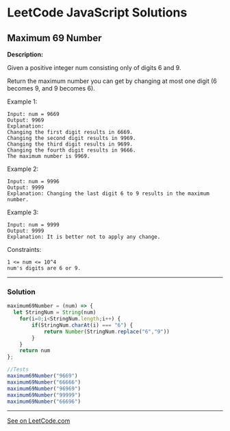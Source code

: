 # LeetCode JavaScript Solutions



## Maximum 69 Number



**Description:**

Given a positive integer num consisting only of digits 6 and 9.

Return the maximum number you can get by changing at most one digit (6 becomes 9, and 9 becomes 6).

Example 1:
```
Input: num = 9669
Output: 9969
Explanation: 
Changing the first digit results in 6669.
Changing the second digit results in 9969.
Changing the third digit results in 9699.
Changing the fourth digit results in 9666. 
The maximum number is 9969.
```

Example 2:

```
Input: num = 9996
Output: 9999
Explanation: Changing the last digit 6 to 9 results in the maximum number.
```

Example 3:
```
Input: num = 9999
Output: 9999
Explanation: It is better not to apply any change.
```
Constraints:
```
1 <= num <= 10^4
num's digits are 6 or 9.
```

---


### Solution


```JavaScript
maximum69Number = (num) => {
  let StringNum = String(num)
    for(i=0;i<StringNum.length;i++) {
        if(StringNum.charAt(i) === "6") {
            return Number(StringNum.replace("6","9"))
        }
    }
    return num
};

//Tests
maximum69Number("9669")
maximum69Number("66666")
maximum69Number("96969")
maximum69Number("99999")
maximum69Number("66696")

```


---


[See on LeetCode.com](https://leetcode.com/problems/maximum-69-number/)
